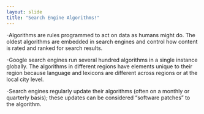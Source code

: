 ```yaml
---
layout: slide
title: "Search Engine Algorithms!"
---
```

-Algorithms are rules programmed to act on data as humans might do. The oldest algorithms are embedded in search engines and control how content is rated and ranked for search results.

-Google search engines run several hundred algorithms in a single instance globally. The algorithms in different regions have elements unique to their region because language and lexicons are different across regions or at the local city level.

-Search engines regularly update their algorithms (often on a monthly or quarterly basis); these updates can be considered “software patches” to the algorithm.

